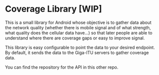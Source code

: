 # Coverage Library [WIP]

This is a small library for Android whose objective is to gather data about the network quality (whether there is mobile signal and of what strength, what quality does the cellular data have...) so that later people are able to understand where there are coverage gaps or easy to improve signal.

This library is easy configurable to point the data to your desired endpoint. By default, it sends the data to the Giga-ITU servers to gather coverage data. 

You can find the repository for the API in this other repo.
